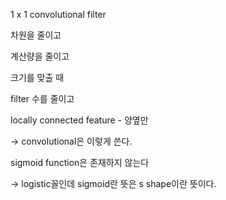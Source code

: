 1 x 1 convolutional filter

차원을 줄이고

계산량을 줄이고

크기를 맞출 때

filter 수를 줄이고

locally connected feature - 양옆만

-> convolutional은 이렇게 쓴다.



sigmoid function은 존재하지 않는다

-> logistic꼴인데 sigmoid란 뜻은 s shape이란 뜻이다.

